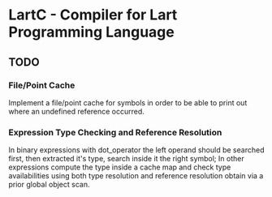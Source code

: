 # LartC - Compiler for Lart Programming Language

## TODO

### File/Point Cache

Implement a file/point cache for symbols in order to be able to print out where an undefined reference occurred.

### Expression Type Checking and Reference Resolution

In binary expressions with dot_operator the left operand should be searched first, then extracted it's type, search inside it the right symbol;
In other expressions compute the type inside a cache map and check type availabilities using both type resolution and reference resolution obtain via a prior global object scan.
